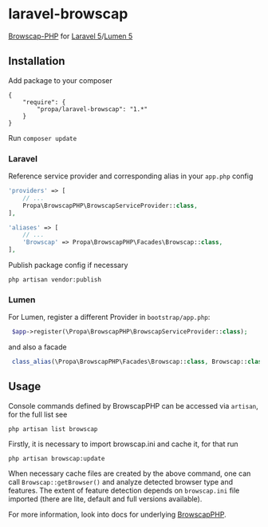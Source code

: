 # laravel-browscap

[Browscap-PHP](https://github.com/browscap/browscap-php) for [Laravel 5](http://laravel.com)/[Lumen 5](https://lumen.laravel.com/)

## Installation

Add package to your composer

```
{
    "require": {
        "propa/laravel-browscap": "1.*"
    }
}
``` 

Run `composer update`

### Laravel
Reference service provider and corresponding alias in your `app.php` config 

```php
'providers' => [
    // ...
    Propa\BrowscapPHP\BrowscapServiceProvider::class,
],
```

```php
'aliases' => [
    // ...
    'Browscap' => Propa\BrowscapPHP\Facades\Browscap::class,
],
```

Publish package config if necessary

```cli
php artisan vendor:publish
```

### Lumen

For Lumen, register a different Provider in `bootstrap/app.php`:

```php
 $app->register(\Propa\BrowscapPHP\BrowscapServiceProvider::class);
```
and also a facade
```php
 class_alias(\Propa\BrowscapPHP\Facades\Browscap::class, Browscap::class);
```

## Usage

Console commands defined by BrowscapPHP can be accessed via `artisan`, for the full list see

```cli
php artisan list browscap
```

Firstly, it is necessary to import browscap.ini and cache it, for that run
```cli
php artisan browscap:update
```

When necessary cache files are created by the above command, one can call `Browscap::getBrowser()` and analyze detected
browser type and features. The extent of feature detection depends on `browscap.ini` file imported (there are lite, default and full versions available).

For more information, look into docs for underlying [BrowscapPHP](https://github.com/browscap/browscap-php).
